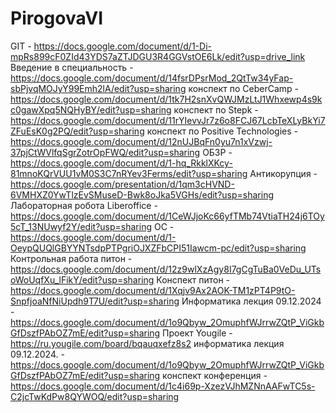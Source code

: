# PirogovaVI
GIT - https://docs.google.com/document/d/1-Di-mpRs899cF0ZId43YDS7aZTJDGU3R4GGVstOE6Lk/edit?usp=drive_link  
Введение в специальность - https://docs.google.com/document/d/14fsrDPsrMod_2QtTw34yFap-sbPjvqMOJyY99Emh2lA/edit?usp=sharing
конспект по CeberСamp - https://docs.google.com/document/d/1tk7H2snXvQWJMzLtJ1Whxewp4s9kc0gawXpq5NQHyBY/edit?usp=sharing
конспект по Stepk - https://docs.google.com/document/d/11rYIevvJr7z6o8FCJ67LcbTeXLyBkYi7ZFuEsK0g2PQ/edit?usp=sharing 
конспект по Positive Technologies - https://docs.google.com/document/d/12nUJBqFn0yu7n1xVzwj-37pjCtWVlfqSgrZotrOpFWQ/edit?usp=sharing
ОБЗР - https://docs.google.com/document/d/1-hq_RkklXKcy-81mnoKQrVUU1vM0S3C7nRYev3Ferms/edit?usp=sharing
Антикорупция - https://docs.google.com/presentation/d/1qm3cHVND-6VMHXZ0YwTlzEvSMuseD-Bwk8oJka5VGHs/edit?usp=sharing
Лабораторная робота Liberoffice - https://docs.google.com/document/d/1CeWJjoKc66yfTMb74VtiaTH24j6TOy5cT_13NUwyf2Y/edit?usp=sharing
ОС - https://docs.google.com/document/d/1-OeypQUQlGBYYNTsdpPTPgriOJXZFbCPI51Iawcm-pc/edit?usp=sharing
Контрольная работа питон - https://docs.google.com/document/d/12z9wlXzAgy8I7gCgTuBa0VeDu_UTsoWoUqfXu_lFikY/edit?usp=sharing
Конспект питон - https://docs.google.com/document/d/1Xqjv9Ax2AOK-TM1zPT4P9tO-SnpfjoaNfNiUpdh9T7U/edit?usp=sharing
Информатика лекция 09.12.2024 - https://docs.google.com/document/d/1o9Qbyw_2OmuphfWJrrwZQtP_ViGkbGfDszfPAbOZ7mE/edit?usp=sharing
Проект Yougile - https://ru.yougile.com/board/bqauqxefz8s2
информатика лекция 09.12.2024. - https://docs.google.com/document/d/1o9Qbyw_2OmuphfWJrrwZQtP_ViGkbGfDszfPAbOZ7mE/edit?usp=sharing
конспект конференция - https://docs.google.com/document/d/1c4i69p-XzezVJhMZNnAAFwTC5s-C2jcTwKdPw8QYWOQ/edit?usp=sharing
